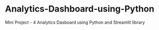 # Analytics-Dashboard-using-Python
Mini Project - 4 Analytics Dasboard using Python and Streamlit library
